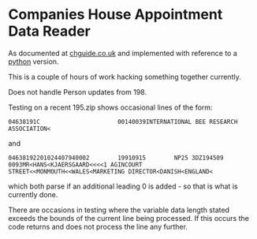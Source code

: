 # Companies House Appointment Data Reader

As documented at [chguide.co.uk](https://chguide.co.uk/bulk-data/officers/) and implemented with reference to a
[python](https://github.com/Global-Witness/uk-companies-house-parsers-public/blob/master/process_company_appointments_data.py#L37) 
version.

This is a couple of hours of work hacking something together currently.

Does not handle Person updates from 198.

Testing on a recent 195.zip shows occasional lines of the form:
```
04638191C                      00140039INTERNATIONAL BEE RESEARCH ASSOCIATION<
```
and 
```
04638192201024407940002        19910915        NP25 3DZ194509          0093MR<HANS<KJAERSGAARD<<<<1 AGINCOURT STREET<<MONMOUTH<<WALES<MARKETING DIRECTOR<DANISH<ENGLAND<
```

which both parse if an additional leading 0 is added - so that is what is 
currently done.

There are occasions in testing where the variable data length stated exceeds the
bounds of the current line being processed. If this occurs the code returns and
does not process the line any further.
